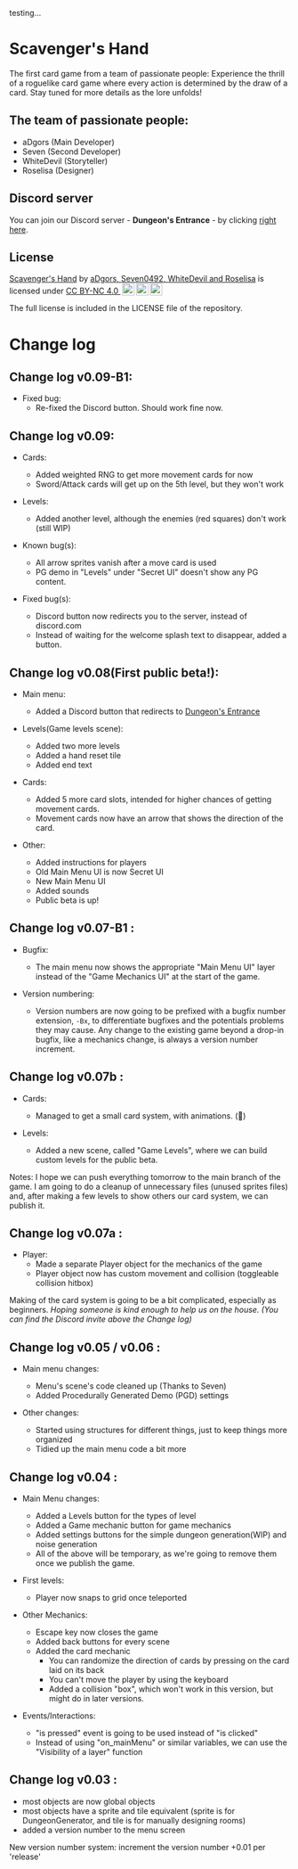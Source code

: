 testing...

# Scavenger's Hand
 The first card game from a team of passionate people: Experience the thrill of a roguelike card game where every action is determined by the draw of a card. Stay tuned for more details as the lore unfolds!

## The team of passionate people:
- aDgors (Main Developer)
- Seven (Second Developer)
- WhiteDevil (Storyteller)
- Roselisa (Designer)

## Discord server

You can join our Discord server - **Dungeon's Entrance** - by clicking [right here](https://discord.gg/invite/MBeE9krznG/).

## License

<p xmlns:cc="http://creativecommons.org/ns#" xmlns:dct="http://purl.org/dc/terms/"><a property="dct:title" rel="cc:attributionURL" href="https://github.com/Seven0492/Scavengers-Hand">Scavenger's Hand</a> by <a rel="cc:attributionURL dct:creator" property="cc:attributionName" href="https://scvh.neocities.org/#home">aDgors, Seven0492, WhiteDevil and Roselisa</a> is licensed under <a href="https://creativecommons.org/licenses/by-nc/4.0/?ref=chooser-v1" target="_blank" rel="license noopener noreferrer" style="display:inline-block;">CC BY-NC 4.0 <img style="height:22px!important;margin-left:3px;vertical-align:text-bottom;" src="https://mirrors.creativecommons.org/presskit/icons/cc.svg?ref=chooser-v1" alt=""><img style="height:22px!important;margin-left:3px;vertical-align:text-bottom;" src="https://mirrors.creativecommons.org/presskit/icons/by.svg?ref=chooser-v1" alt=""><img style="height:22px!important;margin-left:3px;vertical-align:text-bottom;" src="https://mirrors.creativecommons.org/presskit/icons/nc.svg?ref=chooser-v1" alt=""></a></p> 

The full license is included in the LICENSE file of the repository.

# Change log


## Change log v0.09-B1:

- Fixed bug:
    - Re-fixed the Discord button. Should work fine now.


## Change log v0.09:

- Cards:
	- Added weighted RNG to get more movement cards for now
	- Sword/Attack cards will get up on the 5th level, but they won't work

- Levels:
	- Added another level, although the enemies (red squares) don't work (still WIP)
	
- Known bug(s):
	- All arrow sprites vanish after a move card is used
	- PG demo in "Levels" under "Secret UI" doesn't show any PG content.

- Fixed bug(s):
	- Discord button now redirects you to the server, instead of discord.com
	- Instead of waiting for the welcome splash text to disappear, added a button.


## Change log v0.08(First public beta!):

- Main menu:
	- Added a Discord button that redirects to [Dungeon's Entrance](https://discord.gg/invite/MBeE9krznG/)

- Levels(Game levels scene):
	- Added two more levels
	- Added a hand reset tile
	- Added end text

- Cards:
	- Added 5 more card slots, intended for higher chances of getting movement cards.
	- Movement cards now have an arrow that shows the direction of the card.

- Other:
	- Added instructions for players
	- Old Main Menu UI is now Secret UI
	- New Main Menu UI
	- Added sounds
	- Public beta is up!

## Change log v0.07-B1 :

- Bugfix:
	- The main menu now shows the appropriate "Main Menu UI" layer instead of the "Game Mechanics UI" at the start of the game.

- Version numbering:
	- Version numbers are now going to be prefixed with a bugfix number extension, `-Bx`, to differentiate bugfixes and the potentials problems they may cause. Any change to the existing game beyond a drop-in bugfix, like a mechanics change, is always a version number increment.

## Change log v0.07b :

- Cards:
	- Managed to get a small card system, with animations. (:tada:)

- Levels:
	- Added a new scene, called "Game Levels", where we can build custom levels for the public beta.

Notes: I hope we can push everything tomorrow to the main branch of the game. I am going to do a cleanup of unnecessary files (unused sprites files) and, after making a few levels to show others our card system, we can publish it.

## Change log v0.07a :

- Player:
	- Made a separate Player object for the mechanics of the game
	- Player object now has custom movement and collision (toggleable collision hitbox)

Making of the card system is going to be a bit complicated, especially as beginners. *Hoping someone is kind enough to help us on the house. (You can find the Discord invite above the Change log)* 

## Change log v0.05 / v0.06 :

- Main menu changes:
	- Menu's scene's code cleaned up (Thanks to Seven)
	- Added Procedurally Generated Demo (PGD) settings

- Other changes:
	- Started using structures for different things, just to keep things more organized
	- Tidied up the main menu code a bit more
	


## Change log v0.04 :

- Main Menu changes:
	- Added a Levels button for the types of level
	- Added a Game mechanic button for game mechanics
	- Added settings buttons for the simple dungeon generation(WIP) and noise generation
	- All of the above will be temporary, as we're going to remove them once we publish the game.

- First levels:
	- Player now snaps to grid once teleported

- Other Mechanics:
	- Escape key now closes the game
	- Added back buttons for every scene
	- Added the card mechanic
		- You can randomize the direction of cards by pressing on the card laid on its back
		- You can't move the player by using the keyboard
		- Added a collision "box", which won't work in this version, but might do in later versions.
	
- Events/Interactions:
	- "is pressed" event is going to be used instead of "is clicked"
	- Instead of using "on_mainMenu" or similar variables, we can use the "Visibility of a layer" function

## Change log v0.03 :

  -  most objects are now global objects
  -  most objects have a sprite and tile equivalent (sprite is for DungeonGenerator, and tile is for manually designing rooms)
  -  added a version number to the menu screen

New version number system: increment the version number +0.01 per 'release'
